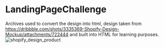 # LandingPageChallenge
Archives used to convert the design into html, design taken from
https://dribbble.com/shots/3335369-Shopify-Design-Mockup/attachments/722444
and built into HTML for learning purposes.
![shopify_design_product](https://user-images.githubusercontent.com/23223305/132113968-900f6f2a-2db8-47cd-9dc8-8bcfb25f9c67.png)
